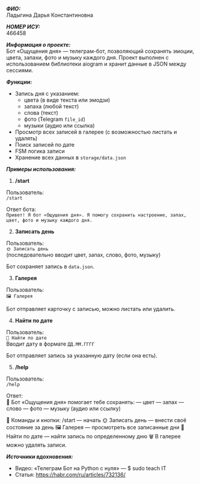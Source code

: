 ***ФИО:***  
Ладыгина Дарья Константиновна

***НОМЕР ИСУ:***  
466458

***Информация о проекте:***  
Бот «Ощущения дня» — телеграм-бот, позволяющий сохранять эмоции, цвета, запахи, фото и музыку каждого дня. Проект выполнен с использованием библиотеки aiogram и хранит данные в JSON между сессиями.

***Функции:***
- Запись дня с указанием:
  - цвета (в виде текста или эмодзи)
  - запаха (любой текст)
  - слова (текст)
  - фото (Telegram `file_id`)
  - музыки (аудио или ссылка)
- Просмотр всех записей в галерее (с возможностью листать и удалять)
- Поиск записей по дате
- FSM логика записи
- Хранение всех данных в `storage/data.json`

***Примеры использования:***

1. **/start**

Пользователь:  
`/start`

Ответ бота:  
`Привет! Я бот «Ощущения дня». Я помогу сохранить настроение, запах, цвет, фото и музыку каждого дня.`

2. **Записать день**

Пользователь:  
`🌞 Записать день`  
(последовательно вводит цвет, запах, слово, фото, музыку)

Бот сохраняет запись в `data.json`.

3. **Галерея**

Пользователь:  
`🖼 Галерея`

Бот отправляет карточку с записью, можно листать или удалить.

4. **Найти по дате**

Пользователь:  
`📅 Найти по дате`  
Вводит дату в формате `ДД.ММ.ГГГГ`

Бот отправляет запись за указанную дату (если она есть).

5. **/help**

Пользователь:  
`/help`

Ответ:  
🤖 Бот «Ощущения дня» помогает тебе сохранять:
— цвет
— запах
— слово
— фото
— музыку (аудио или ссылку)

📍 Команды и кнопки:
/start — начать
🌞 Записать день — внести своё состояние за день
🖼 Галерея — просмотреть все записанные дни
📅 Найти по дате — найти запись по определенному дню
🗑 В галерее можно удалять записи.

***Источники вдохновения:***  
- Видео: «Телеграм Бот на Python с нуля» — $ sudo teach IT  
- Статья: https://habr.com/ru/articles/732136/
